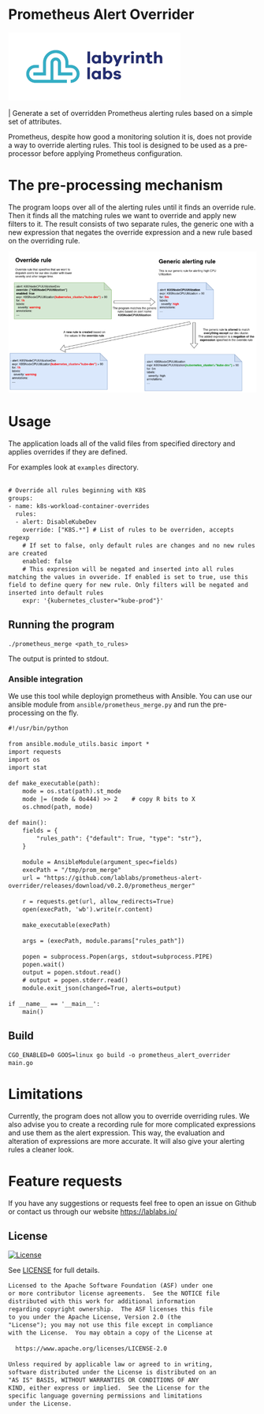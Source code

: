 # Prometheus Alert Overrider

[<img src="ll-logo.png">](https://lablabs.io/)

| Generate a set of overridden Prometheus alerting rules based on a simple set of attributes.

Prometheus, despite how good a monitoring solution it is, does not provide a way to override alerting rules. This tool is designed to be used as a pre-processor before applying Prometheus configuration.

# The pre-processing mechanism

The program loops over all of the alerting rules until it finds an override rule. Then it finds all the matching rules we want to override and apply new filters to it. The result consists of two separate rules, the generic one with a new expression that negates the override expression and a new rule based on the overriding rule.

![](diagram.png)

# Usage

The application loads all of the valid files from specified directory and applies overrides if they are defined.

For examples look at `examples` directory.

```

# Override all rules beginning with K8S
groups:
- name: k8s-workload-container-overrides
  rules:
  - alert: DisableKubeDev
    override: ["K8S.*"] # List of rules to be overriden, accepts regexp
    # If set to false, only default rules are changes and no new rules are created
    enabled: false
    # This expresion will be negated and inserted into all rules matching the values in ovveride. If enabled is set to true, use this field to define query for new rule. Only filters will be negated and inserted into default rules
    expr: '{kubernetes_cluster="kube-prod"}'
```

## Running the program

```
./prometheus_merge <path_to_rules>
```

The output is printed to stdout.

### Ansible integration

We use this tool while deployign prometheus with Ansible. You can use our ansible module from `ansible/prometheus_merge.py` and run the pre-processing on the fly.

```
#!/usr/bin/python

from ansible.module_utils.basic import *
import requests
import os
import stat

def make_executable(path):
    mode = os.stat(path).st_mode
    mode |= (mode & 0o444) >> 2    # copy R bits to X
    os.chmod(path, mode)

def main():
    fields = {
        "rules_path": {"default": True, "type": "str"},
    }

    module = AnsibleModule(argument_spec=fields)
    execPath = "/tmp/prom_merge"
    url = "https://github.com/lablabs/prometheus-alert-overrider/releases/download/v0.2.0/prometheus_merger"

    r = requests.get(url, allow_redirects=True)
    open(execPath, 'wb').write(r.content)

    make_executable(execPath)

    args = (execPath, module.params["rules_path"])

    popen = subprocess.Popen(args, stdout=subprocess.PIPE)
    popen.wait()
    output = popen.stdout.read()
    # output = popen.stderr.read()
    module.exit_json(changed=True, alerts=output)

if __name__ == '__main__':
    main()
```

## Build

```
CGO_ENABLED=0 GOOS=linux go build -o prometheus_alert_overrider main.go
```

# Limitations

Currently, the program does not allow you to override overriding rules. We also advise you to create a recording rule for more complicated expressions and use them as the alert expression. This way, the evaluation and alteration of expressions are more accurate. It will also give your alerting rules a cleaner look.

# Feature requests

If you have any suggestions or requests feel free to open an issue on Github or contact us through our website https://lablabs.io/

## License

[![License](https://img.shields.io/badge/License-Apache%202.0-blue.svg)](https://opensource.org/licenses/Apache-2.0)

See [LICENSE](LICENSE) for full details.

    Licensed to the Apache Software Foundation (ASF) under one
    or more contributor license agreements.  See the NOTICE file
    distributed with this work for additional information
    regarding copyright ownership.  The ASF licenses this file
    to you under the Apache License, Version 2.0 (the
    "License"); you may not use this file except in compliance
    with the License.  You may obtain a copy of the License at

      https://www.apache.org/licenses/LICENSE-2.0

    Unless required by applicable law or agreed to in writing,
    software distributed under the License is distributed on an
    "AS IS" BASIS, WITHOUT WARRANTIES OR CONDITIONS OF ANY
    KIND, either express or implied.  See the License for the
    specific language governing permissions and limitations
    under the License.